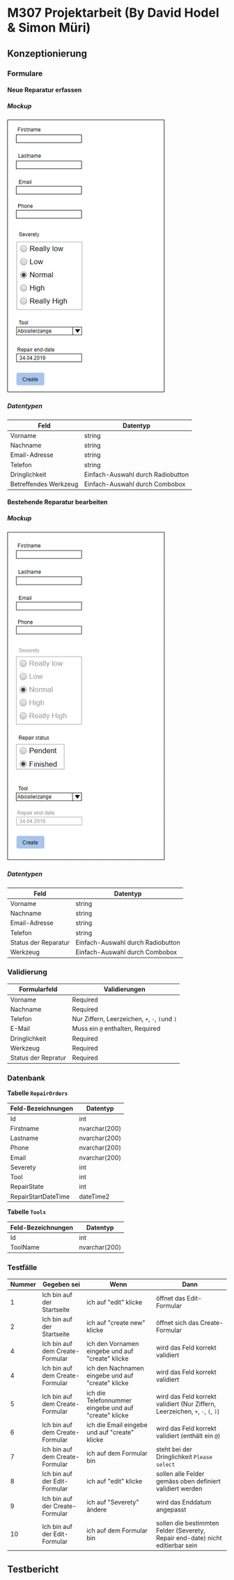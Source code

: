 # M307 Projektarbeit (By David Hodel & Simon Müri)

## Konzeptionierung

### Formulare

#### Neue Reparatur erfassen

##### Mockup

![Create-Formular](./img/create_formular.png)

##### Datentypen

| Feld                  | Datentyp                          |
|-----------------------|-----------------------------------|
| Vorname               | string                            |
| Nachname              | string                            |
| Email-Adresse         | string                            |
| Telefon               | string                            |
| Dringlichkeit         | Einfach-Auswahl durch Radiobutton |
| Betreffendes Werkzeug | Einfach-Auswahl durch Combobox    |

#### Bestehende Reparatur bearbeiten

##### Mockup

![Edit-Formular](./img/edit_formular.png)

##### Datentypen

| Feld                 | Datentyp                          |
|----------------------|-----------------------------------|
| Vorname              | string                            |
| Nachname             | string                            |
| Email-Adresse        | string                            |
| Telefon              | string                            |
| Status der Reparatur | Einfach-Auswahl durch Radiobutton |
| Werkzeug             | Einfach-Auswahl durch Combobox    |

### Validierung

| Formularfeld        | Validierungen                                  |
|---------------------|------------------------------------------------|
| Vorname             | Required                                       |
| Nachname            | Required                                       |
| Telefon             | Nur Ziffern, Leerzeichen, `+`, `-`, `(`und `)` |
| E-Mail              | Muss ein `@` enthalten, Required               |
| Dringlichkeit       | Required                                       |
| Werkzeug            | Required                                       |
| Status der Repratur | Required                                       |

### Datenbank

**Tabelle `RepairOrders`**

| Feld-Bezeichnungen  | Datentyp      |
|---------------------|---------------|
| Id                  | int           |
| Firstname           | nvarchar(200) |
| Lastname            | nvarchar(200) |
| Phone               | nvarchar(200) |
| Email               | nvarchar(200) |
| Severety            | int           |
| Tool                | int           |
| RepairState         | int           |
| RepairStartDateTime | dateTime2     |

**Tabelle `Tools`**

| Feld-Bezeichnungen | Datentyp      |
|--------------------|---------------|
| Id                 | int           |
| ToolName           | nvarchar(200) |

### Testfälle

| Nummer | Gegeben sei                     | Wenn                                                  | Dann                                                                           |
|--------|---------------------------------|-------------------------------------------------------|--------------------------------------------------------------------------------|
| 1      | Ich bin auf der Startseite      | ich auf "edit" klicke                                 | öffnet das Edit-Formular                                                       |
| 2      | Ich bin auf der Startseite      | ich auf "create new" klicke                           | öffnet sich das Create-Formular                                                |
| 4      | Ich bin auf dem Create-Formular | ich den Vornamen eingebe und auf "create" klicke      | wird das Feld korrekt validiert                                                |
| 4      | Ich bin auf dem Create-Formular | ich den Nachnamen eingebe und auf "create" klicke     | wird das Feld korrekt validiert                                                |
| 5      | Ich bin auf dem Create-Formular | ich die Telefonnummer eingebe und auf "create" klicke | wird das Feld korrekt validiert (Nur Ziffern, Leerzeichen, `+`, `-`, `(`, `)`) |
| 6      | Ich bin auf dem Create-Formular | ich die Email eingebe und auf "create" klicke         | wird das Feld korrekt validiert (enthält ein `@`)                              |
| 7      | Ich bin auf dem Create-Formular | ich auf dem Formular bin                              | steht bei der Dringlichkeit `Please select`                                    |
| 8      | Ich bin auf der Edit-Formular   | ich auf "edit" klicke                                 | sollen alle Felder gemäss oben definiert validiert werden                      |
| 9      | Ich bin auf der Create-Formular | ich auf "Severety" ändere                             | wird das Enddatum angepasst                                                    |
| 10     | Ich bin auf der Edit-Formular   | ich auf dem Formular bin                              | sollen die bestimmten Felder (Severety, Repair end-date) nicht editierbar sein |

## Testbericht